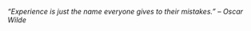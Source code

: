 <!--STARTS_HERE_QUOTE_README-->
<i>“Experience is just the name everyone gives to their mistakes.” – Oscar Wilde</i>
<!--ENDS_HERE_QUOTE_README-->
